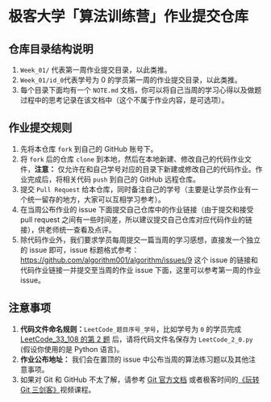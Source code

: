 # 极客大学「算法训练营」作业提交仓库


## 仓库目录结构说明

1. `Week_01/` 代表第一周作业提交目录，以此类推。
2. `Week_01/id_0`代表学号为 0 的学员第一周的作业提交目录，以此类推。
3. 每个目录下面均有一个 `NOTE.md` 文档，你可以将自己当周的学习心得以及做题过程中的思考记录在该文档中（这个不属于作业内容，是可选项）。

## 作业提交规则

1. 先将本仓库 `fork` 到自己的 GitHub 账号下。
2. 将 `fork` 后的仓库 `clone` 到本地，然后在本地新建、修改自己的代码作业文件，**注意：** 仅允许在和自己学号对应的目录下新建或修改自己的代码作业。作业完成后，将相关代码 `push` 到自己的 GitHub 远程仓库。
3. 提交 `Pull Request` 给本仓库，同时备注自己的学号（主要是让学员作业有一个统一留存的地方，大家可以互相学习参考）。
4. 在当周公布作业的 issue 下面提交自己仓库中的作业链接（由于提交和接受 pull request 之间有一些时间差，所以建议提交自己仓库对应代码作业的链接），供老师统一查看及点评。
5. 除代码作业外，我们要求学员每周提交一篇当周的学习感想，直接发一个独立的 issue 即可，issue 标题格式参考：https://github.com/algorithm001/algorithm/issues/9 这个 issue 的链接和代码作业链接一并提交至当周的作业 issue 下面，这里可以参考第一周的作业 issue。

## 注意事项

1. **代码文件命名规则：**`LeetCode_题目序号_学号`，比如学号为 `0` 的学员完成 [LeetCode_33_108 的第 2 题](https://leetcode.com/problems/add-two-numbers/description/) 后，请将代码文件名保存为  `LeetCode_2_0.py` (假设你使用的是 Python 语言)。
2. **作业公布地址：** 我们会在置顶的 issue 中公布当周的算法练习题以及其他注意事项。
3. 如果对 Git 和 GitHub 不太了解，请参考 [Git 官方文档](https://git-scm.com/book/zh/v2) 或者极客时间的[《玩转 Git 三剑客》](https://time.geekbang.org/course/intro/145)视频课程。

